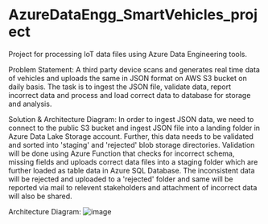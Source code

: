 # AzureDataEngg_SmartVehicles_project
Project for processing IoT data files using Azure Data Engineering tools.


Problem Statement:
A third party device scans and generates real time data of vehicles and uploads the same in JSON format on AWS S3 bucket on daily basis. The task is to ingest the JSON file, validate data, report incorrect data and process and load correct data to database for storage and analysis.


Solution & Architecture Diagram:
In order to ingest JSON data, we need to connect to the public S3 bucket and ingest JSON file into a landing folder in Azure Data Lake Storage account. Further, this data needs to be validated and sorted into 'staging' and 'rejected' blob storage directories. Validation will be done using Azure Function that checks for incorrect schema, missing fields and uploads correct data files into a staging folder which are further loaded as table data in Azure SQL Database. The inconsistent data will be rejected and uploaded to a 'rejected' folder and same will be reported via mail to relevent stakeholders and attachment of incorrect data will also be shared.

  Architecture Diagram:
   ![image](https://github.com/Saurify27/AzureDataEngg_SmartVehicles_project/assets/70844496/3a040e6c-ffe6-40d3-9ee9-a3512cbe73c6)

   

























  
